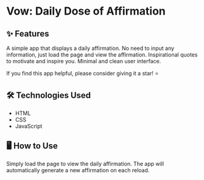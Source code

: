 # Vow: Daily Dose of Affirmation

## ✨ Features
A simple app that displays a daily affirmation.
No need to input any information, just load the page and view the affirmation.
Inspirational quotes to motivate and inspire you.
Minimal and clean user interface.

If you find this app helpful, please consider giving it a star! ⭐️

## 🛠️ Technologies Used
- HTML
- CSS
- JavaScript

## 🖥️ How to Use
Simply load the page to view the daily affirmation.
The app will automatically generate a new affirmation on each reload.


